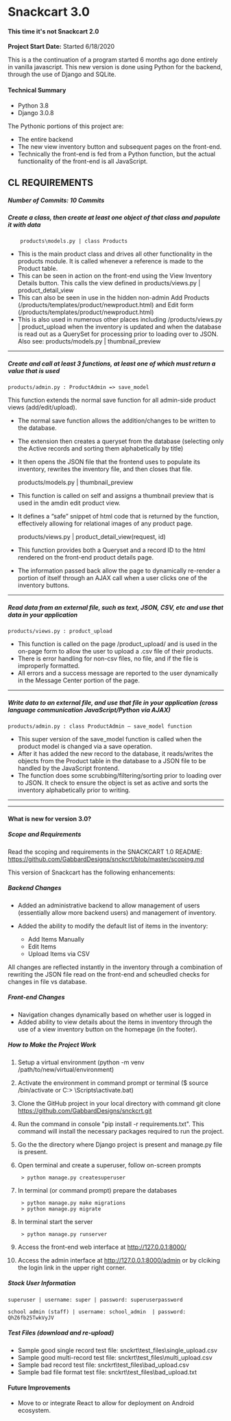 # Snackcart 3.0 
####  This time it's not Snackcart 2.0

**Project Start Date:** Started 6/18/2020 

This is a the continuation of a program started 6 months ago done entirely in vanilla javascript.  This new version is done using Python for the backend, through the use of Django and SQLite.  

#### Technical Summary
  - Python 3.8
  - Django 3.0.8

The Pythonic portions of this project are: 
  - The entire backend
  - The new view inventory button and subsequent pages on the front-end.
  - Technically the front-end is fed from a Python function, but the actual functionality of the front-end is all JavaScript.  

CL REQUIREMENTS
-------------
##### Number of Commits: 10 Commits

##### Create a class, then create at least one object of that class and populate it with data

        products\models.py | class Products
        
  - This is the main product class and drives all other functionality in the products module.  It is called whenever a reference is made to the Product table.
  - This can be seen in action on the front-end using the View Inventory Details button.  This calls the view defined in products/views.py | product_detail_view
  - This can also be seen in use in the hidden non-admin Add Products (/products/templates/product/newproduct.html) and Edit form (/products/templates/product/newproduct.html)  
  - This is also used in numerous other places including /products/views.py | product_upload when the inventory is updated and when the database is read out as a QuerySet for processing prior to loading over to JSON.  
  Also see: products/models.py | thumbnail_preview       
 
 -------------
 
##### Create and call at least 3 functions, at least one of which must return a value that is used

    products/admin.py : ProductAdmin => save_model
    

This function extends the normal save function for all admin-side product views (add/edit/upload).  
 - The normal save function allows the addition/changes to be written to the database.  
 - The extension then creates a queryset from the database (selecting only the Active records and sorting them alphabetically by title)
 - It then opens the JSON file that the frontend uses to populate its inventory, rewrites the inventory file, and then closes that file.


    products/models.py | thumbnail_preview 
 
  - This function is called on self and assigns a thumbnail preview that is used in the amdin edit product view.  
  - It defines a “safe” snippet of html code that is returned by the function, effectively allowing for relational images of any product page.


    products/views.py | product_detail_view(request, id) 
    
    
  - This function provides both a Queryset and a record ID to the html rendered on the front-end product details page.  
  - The information passed back allow the page to dynamically re-render a portion of itself through an AJAX call when a user clicks one of the inventory buttons.     
  
-------------

##### Read data from an external file, such as text, JSON, CSV, etc and use that data in your application

    products/views.py : product_upload 

 -  This function is called on the page /product_upload/ and is used in the on-page form to allow the user to upload a .csv file of their products.  
 -  There is error handling for non-csv files, no file, and if the file is improperly formatted.  
 -  All errors and a success message are reported to the user dynamically in the Message Center portion of the page.

-------------
##### Write data to an external file, and use that file in your application (cross language communication JavaScript/Python via AJAX)

    products/admin.py : class ProductAdmin – save_model function

  - This super version of the save_model function is called when the product model is changed via a save operation.
  - After it has added the new record to the database, it reads/writes the objects from the Product table in the database to a JSON file to be handled by the JavaScript frontend.  
  - The function does some scrubbing/filtering/sorting prior to loading over to JSON.  It check to ensure the object is set as active and sorts the inventory alphabetically prior to writing.

-------------
-------------
#### What is new for version 3.0?

##### Scope and Requirements
Read the scoping and requirements in the SNACKCART 1.0 README: https://github.com/GabbardDesigns/snckcrt/blob/master/scoping.md

This version of Snackcart has the following enhancements:

##### Backend Changes
- Added an administrative backend to allow management of users (essentially allow more backend users) and management of inventory.

- Added the ability to modify the default list of items in the inventory:  
   - Add Items Manually
   - Edit Items
   - Upload Items via CSV

All changes are reflected instantly in the inventory through a combination of rewriting the JSON file read on the front-end and scheudled checks for changes in file vs database.

##### Front-end Changes
- Navigation changes dynamically based on whether user is logged in
- Added ability to view details about the items in inventory through the use of a view inventory button on the homepage (in the footer).

##### How to Make the Project Work
1. Setup a virtual environment (python -m venv /path/to/new/virtual/environment)
2. Activate the environment in command prompt or terminal ($ source <venv>/bin/activate or C:\> <venv>\Scripts\activate.bat)
3. Clone the GitHub project in your local directory with command git clone https://github.com/GabbardDesigns/snckcrt.git
4. Run the command in console "pip install -r requirements.txt".  This command will install the necessary packages required to run the project.
5. Go the the directory where Django project is present and manage.py file is present.
6. Open terminal and create a superuser, follow on-screen prompts  

        > python manage.py createsuperuser

7. In terminal (or command prompt) prepare the databases

        > python manage.py make migrations
        > python manage.py migrate

8. In terminal start the server

        > python manage.py runserver
        
9. Access the front-end web interface at http://127.0.0.1:8000/ 
10. Access the admin interface at http://127.0.0.1:8000/admin or by clciking the login link in the upper right corner.


##### Stock User Information

    superuser | username: super | password: superuserpassword

    school admin (staff) | username: school_admin  | password: QhZ6fb25TwkVyJV


##### Test Files (download and re-upload)
  - Sample good single record test file: snckrt\test_files\single_upload.csv 
  - Sample good multi-record test file: snckrt\test_files\multi_upload.csv
  - Sample bad record test file: snckrt\test_files\bad_upload.csv
  - Sample bad file format test file: snckrt\test_files\bad_upload.txt


#### Future Improvements
  - Move to or integrate React to allow for deployment on Android ecosystem. 